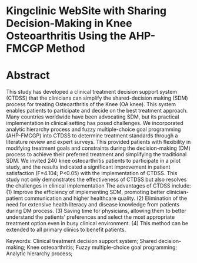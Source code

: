 # Kingclinic WebSite with Sharing Decision-Making in Knee Osteoarthritis Using the AHP-FMCGP Method
# Abstract
This study has developed a clinical treatment decision support system (CTDSS) that the clinicians can simplify the shared-decision making (SDM) process for treating Osteoarthritis of the Knee (OA knee). This system enables patients to participate and decide on the best treatment approach. Many countries worldwide have been advocating SDM, but its practical implementation in clinical setting has posed challenges. We incorporated analytic hierarchy process and fuzzy multiple-choice goal programming (AHP-FMCGP) into CTDSS to determine treatment standards through a literature review and expert surveys. This provided patients with flexibility in modifying treatment goals and constraints during the decision-making (DM) process to achieve their preferred treatment and simplifying the traditional SDM. We invited 240 knee osteoarthritis patients to participate in a pilot study, and the results indicated a significant improvement in patient satisfaction (F=4.104; P<0.05) with the implementation of CTDSS. This study not only demonstrates the effectiveness of CTDSS but also resolves the challenges in clinical implementation The advantages of CTDSS include: (1) Improve the efficiency of implementing SDM, promoting better clinician-patient communication and higher healthcare quality. (2) Elimination of the need for extensive health literacy and disease knowledge from patients during DM process. (3) Saving time for physicians, allowing them to better understand the patients’ preferences and select the most appropriate treatment option even in busy clinical environment. (4) This method can be extended to all primary clinics to benefit patients.

Keywords: Clinical treatment decision support system; Shared decision-making; Knee osteoarthritis; Fuzzy multiple-choice goal programming; Analytic hierarchy process;
